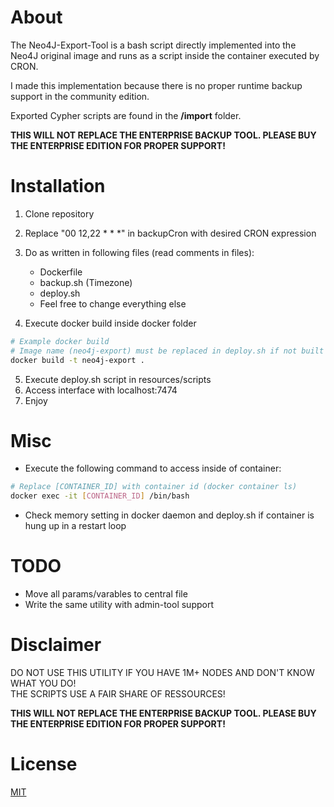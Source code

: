 # About  
The Neo4J-Export-Tool is a bash script directly implemented into the Neo4J original image and runs as a script inside the container executed by CRON.

I made this implementation because there is no proper runtime backup support in the community edition.

Exported Cypher scripts are found in the **<neo4j-home>/import** folder.

**THIS WILL NOT REPLACE THE ENTERPRISE BACKUP TOOL. PLEASE BUY THE ENTERPRISE EDITION FOR PROPER SUPPORT!**

# Installation

1. Clone repository
2. Replace "00 12,22 \* \* \*" in backupCron with desired CRON expression
3. Do as written in following files (read comments in files):

   - Dockerfile
   - backup.sh (Timezone)
   - deploy.sh
   - Feel free to change everything else

4. Execute docker build inside docker folder

```bash
# Example docker build
# Image name (neo4j-export) must be replaced in deploy.sh if not built like this
docker build -t neo4j-export .
```

5. Execute deploy.sh script in resources/scripts
6. Access interface with localhost:7474
7. Enjoy

# Misc

- Execute the following command to access inside of container:

```bash
# Replace [CONTAINER_ID] with container id (docker container ls)
docker exec -it [CONTAINER_ID] /bin/bash
```

- Check memory setting in docker daemon and deploy.sh if container is hung up in a restart loop

# TODO

- Move all params/varables to central file
- Write the same utility with admin-tool support

# Disclaimer  
DO NOT USE THIS UTILITY IF YOU HAVE 1M+ NODES AND DON'T KNOW WHAT YOU DO!  
THE SCRIPTS USE A FAIR SHARE OF RESSOURCES!  

**THIS WILL NOT REPLACE THE ENTERPRISE BACKUP TOOL. PLEASE BUY THE ENTERPRISE EDITION FOR PROPER SUPPORT!**

# License

[MIT](LICENSE.txt)
